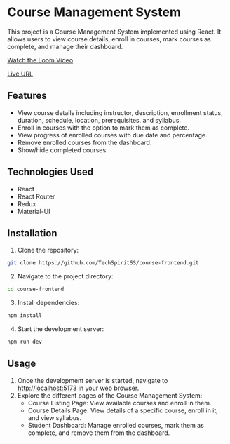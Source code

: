# Course Management System

This project is a Course Management System implemented using React. It allows users to view course details, enroll in courses, mark courses as complete, and manage their dashboard.

[Watch the Loom Video](https://www.loom.com/embed/f00665472e2a4f88a9d5531ba6015f13?sid=2c45c8ba-cd5e-425d-967a-0b31d7ac24b9)

[Live URL](https://alemeno-course-fe.netlify.app/)

## Features

- View course details including instructor, description, enrollment status, duration, schedule, location, prerequisites, and syllabus.
- Enroll in courses with the option to mark them as complete.
- View progress of enrolled courses with due date and percentage.
- Remove enrolled courses from the dashboard.
- Show/hide completed courses.

## Technologies Used

- React
- React Router
- Redux
- Material-UI

## Installation

1. Clone the repository:

```bash
git clone https://github.com/TechSpiritSS/course-frontend.git
```

2. Navigate to the project directory:

```bash
cd course-frontend
```

3. Install dependencies:

```bash
npm install
```

4. Start the development server:

```bash
npm run dev
```

## Usage

1. Once the development server is started, navigate to [http://localhost:5173](http://localhost:5173) in your web browser.
2. Explore the different pages of the Course Management System:
   - Course Listing Page: View available courses and enroll in them.
   - Course Details Page: View details of a specific course, enroll in it, and view syllabus.
   - Student Dashboard: Manage enrolled courses, mark them as complete, and remove them from the dashboard.
